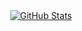 <!-- <div id="header" align="center">
  <img src="https://[Hello World.pdf](https://github.com/cam-peck/cam-peck/files/10170042/Hello.World.pdf) alt="a window that says Hello World"/>
</div> -->

<div align=center>
  <a href="https://github.com/anuraghazra/github-readme-stats">
    <img align="center" src="https://github-readme-stats.vercel.app/api?username=cam-peck&hide=contribs,stars&show_icons=true&count_private=true" alt="GitHub Stats"/>
  </a>
</div>
<!---
cam-peck/cam-peck is a ✨ special ✨ repository because its `README.md` (this file) appears on your GitHub profile.
You can click the Preview link to take a look at your changes.
--->
